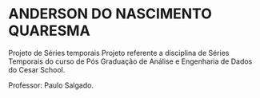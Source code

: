 # ANDERSON DO NASCIMENTO QUARESMA

Projeto de Séries temporais
Projeto referente a disciplina de Séries Temporais do curso de Pós Graduação de Análise e Engenharia de Dados do Cesar School.

Professor: Paulo Salgado.

